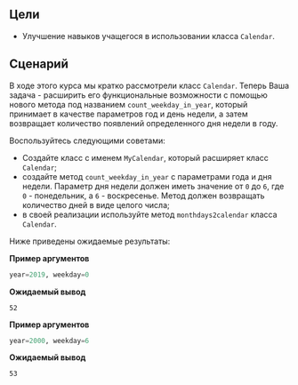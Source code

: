 ## Цели

*   Улучшение навыков учащегося в использовании класса `Calendar`.


## Сценарий

В ходе этого курса мы кратко рассмотрели класс `Calendar`. Теперь Ваша задача - расширить его функциональные возможности с помощью нового метода под названием `count_weekday_in_year`, который принимает в качестве параметров год и день недели, а затем возвращает количество появлений определенного дня недели в году.

Воспользуйтесь следующими советами:

*   Создайте класс с именем `MyCalendar`, который расширяет класс `Calendar`;
*   создайте метод `count_weekday_in_year` с параметрами года и дня недели. Параметр дня недели должен иметь значение от `0` до `6`, где `0` - понедельник, а `6` - воскресенье. Метод должен возвращать количество дней в виде целого числа;
*   в своей реализации используйте метод `monthdays2calendar` класса `Calendar`.

Ниже приведены ожидаемые результаты:

**Пример аргументов**

```python
year=2019, weekday=0
```

**Ожидаемый вывод**

```
52
```


**Пример аргументов**

```python
year=2000, weekday=6
```

**Ожидаемый вывод**

```
53
```

